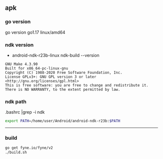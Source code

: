 ## apk

### go version
go version go1.17 linux/amd64

### ndk version
- android-ndk-r23b-linux
ndk-build --version
```text
GNU Make 4.3.90
Built for x86_64-pc-linux-gnu
Copyright (C) 1988-2020 Free Software Foundation, Inc.
License GPLv3+: GNU GPL version 3 or later <http://gnu.org/licenses/gpl.html>
This is free software: you are free to change and redistribute it.
There is NO WARRANTY, to the extent permitted by law.
```

### ndk path
.bashrc |grep -i ndk
```bash
export PATH=/home/user/Android/android-ndk-r23b:$PATH
```

---

### build
```bash
go get fyne.io/fyne/v2
./build.sh
```